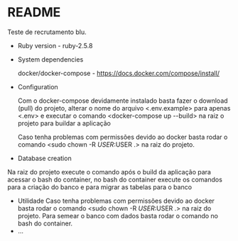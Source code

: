 # README

Teste de recrutamento blu.

* Ruby version - ruby-2.5.8

* System dependencies 

  docker/docker-compose - https://docs.docker.com/compose/install/

* Configuration
  
  Com o docker-compose devidamente instalado basta fazer o download (pull) do projeto, alterar o nome do arquivo <.env.example> para apenas <.env> e executar o comando <docker-compose up --build> na raiz o projeto para buildar a aplicação
  
  Caso tenha problemas com permissões devido ao docker basta rodar o comando <sudo chown -R $USER:$USER .> na raiz do projeto.

* Database creation

Na raiz do projeto execute o comando <docker-compose exec web bash> após o build da aplicação para acessar o bash do container, no bash do container execute os comandos <rails db:create> para a criação do banco e <rails db:migrate> para migrar as tabelas para o banco 


* Utilidade
  Caso tenha problemas com permissões devido ao docker basta rodar o comando <sudo chown -R $USER:$USER .> na raiz do projeto.
  Para semear o banco com dados basta rodar o comando <rails db:seed> no bash do container.
* ...
